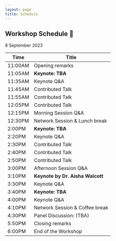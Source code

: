 ```yaml
---
layout: page
title: Schedule
---
```


## Workshop Schedule 📯

8 September 2023

| Time | Title             |
|------|-------------------|
|11:00AM| Opening remarks                                |
|11:05AM| **Keynote: TBA**                                |
|11:35AM| Keynote Q&A                                       |
|11:45AM| Contributed Talk                                 |
|11:55AM| Contributed Talk                                 |
|12:05PM| Contributed Talk                                 |
|12:15PM| Morning Session Q&A                        |
|12:30PM| Network Session & Lunch break      |
|2:00PM| **Keynote: TBA**                                |
|2:20PM| Keynote Q&A                                       |
|2:30PM| Contributed Talk                                 |
|2:40PM| Contributed Talk                                  |
|2:50PM| Contributed Talk                                 |
|3:00PM| Afternoon Session  Q&A                      |
|3:10PM| **Keynote by Dr. Aisha Walcott**                                |
|3:30PM| Keynote Q&A                                       |
|3:40PM| **Keynote: TBA**                                |
|4:00PM| Keynote Q&A                                       |
|4:10PM| Network Session & Coffee break      |
|4:30PM| Panel Discussion: (TBA)                      |
|5:50PM| Closing remarks                                  |
|6:00PM| End of the Workshop                          |
